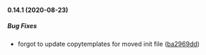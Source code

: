 #### 0.14.1 (2020-08-23)

##### Bug Fixes

*  forgot to update copytemplates for moved init file ([ba2969dd](https://github.com/IgorSzyporyn/plop-scaffold/commit/ba2969ddab7b099964911262e659b8cb52f9dac4))

